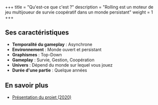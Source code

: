 +++
title = "Qu'est-ce que c'est ?"
description = "Rolling est un moteur de jeu multijoueur de survie coopératif dans un monde persistant"
weight = 1
+++

## Ses caractéristiques

* **Temporalité du gameplay** : Asynchrone
* **Environnement** : Monde ouvert et persistant
* **Graphismes** : Top-Down
* **Gameplay** : Survie, Gestion, Coopération
* **Univers** : Dépend du monde sur lequel vous jouez
* **Durée d'une partie** : Quelque années

## En savoir plus

* [Présentation du projet (2020)](https://linuxfr.org/users/bux-2/journaux/rolling-un-nouveau-jeu-libre)
